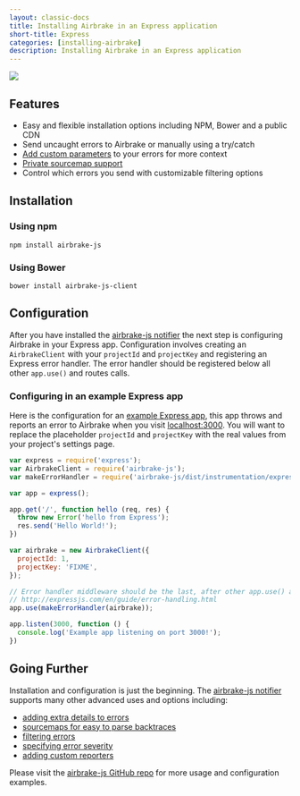 ```yaml
---
layout: classic-docs
title: Installing Airbrake in an Express application
short-title: Express
categories: [installing-airbrake]
description: Installing Airbrake in an Express application
---
```


![](https://s3.amazonaws.com/document-resources/jsbrakeman.png)

## Features

- Easy and flexible installation options including NPM, Bower and a public CDN
- Send uncaught errors to Airbrake or manually using a try/catch
- [Add custom parameters](https://github.com/airbrake/airbrake-js#filtering-errors) to your errors for more context
- [Private sourcemap support](/docs/installing-airbrake/private-sourcemaps)
- Control which errors you send with customizable filtering options

## Installation

### Using npm

```
npm install airbrake-js
```

### Using Bower

```
bower install airbrake-js-client
```

## Configuration

After you have installed the [airbrake-js notifier]() the next step is
configuring Airbrake in your Express app. Configuration involves creating an
`AirbrakeClient` with your `projectId` and `projectKey` and
registering an Express error handler. The error handler should be registered
below all other `app.use()` and routes calls.

### Configuring in an example Express app
Here is the configuration for an
[example Express app](https://github.com/airbrake/airbrake-js/tree/master/examples/express),
this app throws and reports an error to Airbrake when you visit
 [localhost:3000](http://localhost:3000). You will want to replace the
placeholder `projectId` and `projectKey` with the real values from your
project's settings page.

```js
var express = require('express');
var AirbrakeClient = require('airbrake-js');
var makeErrorHandler = require('airbrake-js/dist/instrumentation/express');

var app = express();

app.get('/', function hello (req, res) {
  throw new Error('hello from Express');
  res.send('Hello World!');
})

var airbrake = new AirbrakeClient({
  projectId: 1,
  projectKey: 'FIXME',
});

// Error handler middleware should be the last, after other app.use() and routes calls.
// http://expressjs.com/en/guide/error-handling.html
app.use(makeErrorHandler(airbrake));

app.listen(3000, function () {
  console.log('Example app listening on port 3000!');
})
```

## Going Further

Installation and configuration is just the beginning. The [airbrake-js
notifier](https://github.com/airbrake/airbrake-js) supports many other advanced uses and options including:

- [adding extra details to errors](https://github.com/airbrake/airbrake-js#notice-annotations)
- [sourcemaps for easy to parse backtraces](https://github.com/airbrake/airbrake-js#source-map)
- [filtering errors](https://github.com/airbrake/airbrake-js#filtering-errors)
- [specifying error severity](https://github.com/airbrake/airbrake-js#severity)
- [adding custom reporters](https://github.com/airbrake/airbrake-js#custom-reporters)

Please visit the [airbrake-js GitHub repo](https://github.com/airbrake/airbrake-js)
for more usage and configuration examples.
